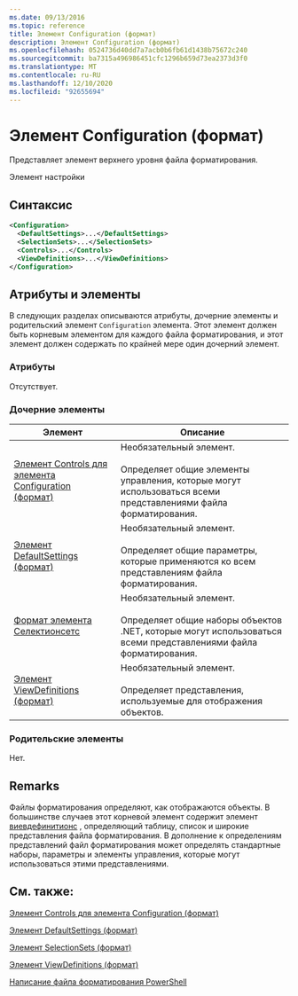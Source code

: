 ```yaml
---
ms.date: 09/13/2016
ms.topic: reference
title: Элемент Configuration (формат)
description: Элемент Configuration (формат)
ms.openlocfilehash: 0524736d40dd7a7acb0b6fb61d1438b75672c240
ms.sourcegitcommit: ba7315a496986451cfc1296b659d73ea2373d3f0
ms.translationtype: MT
ms.contentlocale: ru-RU
ms.lasthandoff: 12/10/2020
ms.locfileid: "92655694"
---
```

# <a name="configuration-element-format"></a>Элемент Configuration (формат)

Представляет элемент верхнего уровня файла форматирования.

Элемент настройки

## <a name="syntax"></a>Синтаксис

```xml
<Configuration>
  <DefaultSettings>...</DefaultSettings>
  <SelectionSets>...</SelectionSets>
  <Controls>...</Controls>
  <ViewDefinitions>...</ViewDefinitions>
</Configuration>

```

## <a name="attributes-and-elements"></a>Атрибуты и элементы

В следующих разделах описываются атрибуты, дочерние элементы и родительский элемент `Configuration` элемента. Этот элемент должен быть корневым элементом для каждого файла форматирования, и этот элемент должен содержать по крайней мере один дочерний элемент.

### <a name="attributes"></a>Атрибуты

Отсутствует.

### <a name="child-elements"></a>Дочерние элементы

|Элемент|Описание|
|-------------|-----------------|
|[Элемент Controls для элемента Configuration (формат)](./controls-element-for-configuration-format.md)|Необязательный элемент.<br /><br /> Определяет общие элементы управления, которые могут использоваться всеми представлениями файла форматирования.|
|[Элемент DefaultSettings (формат)](./defaultsettings-element-format.md)|Необязательный элемент.<br /><br /> Определяет общие параметры, которые применяются ко всем представлениям файла форматирования.|
|[Формат элемента Селектионсетс](./selectionsets-element-format.md)|Необязательный элемент.<br /><br /> Определяет общие наборы объектов .NET, которые могут использоваться всеми представлениями файла форматирования.|
|[Элемент ViewDefinitions (формат)](./viewdefinitions-element-format.md)|Необязательный элемент.<br /><br /> Определяет представления, используемые для отображения объектов.|

### <a name="parent-elements"></a>Родительские элементы

Нет.

## <a name="remarks"></a>Remarks

Файлы форматирования определяют, как отображаются объекты. В большинстве случаев этот корневой элемент содержит элемент [виевдефинитионс](./viewdefinitions-element-format.md) , определяющий таблицу, список и широкие представления файла форматирования. В дополнение к определениям представлений файл форматирования может определять стандартные наборы, параметры и элементы управления, которые могут использоваться этими представлениями.

## <a name="see-also"></a>См. также:

[Элемент Controls для элемента Configuration (формат)](./controls-element-for-configuration-format.md)

[Элемент DefaultSettings (формат)](./defaultsettings-element-format.md)

[Элемент SelectionSets (формат)](./selectionsets-element-format.md)

[Элемент ViewDefinitions (формат)](./viewdefinitions-element-format.md)

[Написание файла форматирования PowerShell](./writing-a-powershell-formatting-file.md)

